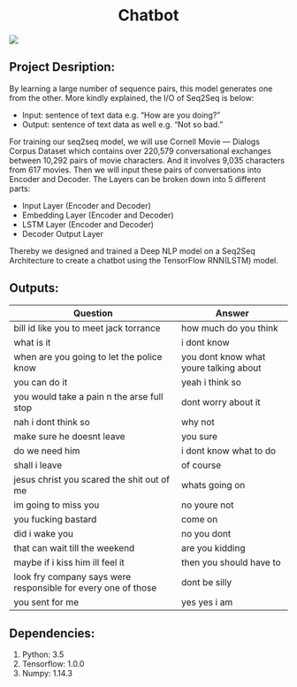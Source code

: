 <h1 align="center">Chatbot</h1>


![](https://3.bp.blogspot.com/-3Pbj_dvt0Vo/V-qe-Nl6P5I/AAAAAAAABQc/z0_6WtVWtvARtMk0i9_AtLeyyGyV6AI4wCLcB/s1600/nmt-model-fast.gif)


## Project Desription:

By learning a large number of sequence pairs, this model generates one from the other. More kindly explained, the I/O of Seq2Seq is below:
* Input: sentence of text data e.g. “How are you doing?”
* Output: sentence of text data as well e.g. “Not so bad.”

For training our seq2seq model, we will use Cornell Movie — Dialogs Corpus Dataset which contains over 220,579 conversational exchanges between 10,292 pairs of movie characters. And it involves 9,035 characters from 617 movies.
Then we will input these pairs of conversations into Encoder and Decoder.
The Layers can be broken down into 5 different parts:
* Input Layer (Encoder and Decoder)
* Embedding Layer (Encoder and Decoder)
* LSTM Layer (Encoder and Decoder)
* Decoder Output Layer

Thereby we designed and trained a Deep NLP model on a Seq2Seq Architecture to create a chatbot using the TensorFlow RNN(LSTM) model.

## Outputs: 

| Question				| Answer				|
| ------------- | ------------- |
| bill id like you to meet jack torrance | how much do you think |
| what is it | i dont know |
| when are you going to let the police know | you dont know what youre talking about |
| you can do it | yeah i think so |
| you would take a pain n the arse full stop | dont worry about it |
| nah i dont think so | why not |
| make sure he doesnt leave | you sure |
| do we need him | i dont know what to do |
| shall i leave | of course |
| jesus christ you scared the shit out of me | whats going on |
| im going to miss you | no youre not |
| you fucking bastard | come on |
| did i wake you | no you dont |
| that can wait till the weekend | are you kidding |
| maybe if i kiss him ill feel it | then you should have to |
| look fry company says were responsible for every one of those | dont be silly |
| you sent for me | yes yes i am |


## Dependencies:
1. Python: 3.5
2. Tensorflow: 1.0.0
3. Numpy: 1.14.3


